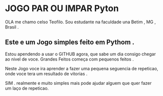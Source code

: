 # JOGO PAR OU IMPAR Pyton

OLA me chamo celso  Teofilo.
Sou estudante na faculdade una Betim , MG , Brasil .

 
 Este e um Jogo simples feito em Pythom .
 -----------------------------------------
 
 
 Estou apendendo a usar o GITHUB agora, que sabe um dia  consigo chegar ao nivel de voce.
 Grandes Feitos começa  com pequenos feitos . 
 
 Neste Jogo voce ira aprender a fazer uma pequena seguencia de repeticao, onde voce tera um resultado de vitorias .
 
 SIM . realmente e muito simples mais pode ajudar alguem que quer fazer um laço de repeticao.
